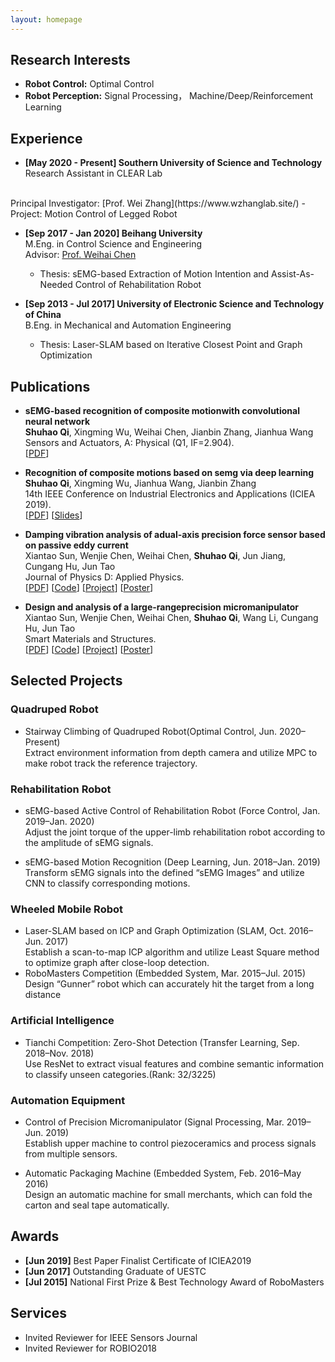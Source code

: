 ```yaml
---
layout: homepage
---
```


## Research Interests

- **Robot Control:** Optimal Control
- **Robot Perception:** Signal Processing， Machine/Deep/Reinforcement Learning

## Experience

- **[May 2020 - Present] Southern University of Science and Technology**
  <br>
  Research Assistant in CLEAR Lab
 <br>
  Principal Investigator: [Prof. Wei Zhang](https://www.wzhanglab.site/)
  - Project: Motion Control of Legged Robot 


- **[Sep 2017 - Jan 2020] Beihang University**
  <br>
  M.Eng. in Control Science and Engineering 
  <br> 
  Advisor: [Prof. Weihai Chen](https://dept3.buaa.edu.cn/szjs/zzjs/dgdzjxsyzx1/js/cwh.htm)
  <br>
  - Thesis: sEMG-based Extraction of Motion Intention and Assist-As-Needed Control of Rehabilitation Robot

- **[Sep 2013 - Jul 2017] University of Electronic Science and Technology of China**
  <br>
  B.Eng. in Mechanical and Automation Engineering
  <br>
  - Thesis: Laser-SLAM based on Iterative Closest Point and Graph Optimization
  

  

## Publications

- **sEMG-based recognition of composite motionwith convolutional neural network**
  <br>
  **Shuhao Qi**, Xingming Wu, Weihai Chen, Jianbin Zhang, Jianhua Wang
  <br>
  Sensors and Actuators, A: Physical (Q1, IF=2.904).
  <br>
  [[PDF](https://arxiv.org/pdf/2002.10211.pdf)] 

- **Recognition of composite motions based on semg via deep learning**
  <br>
  **Shuhao Qi**, Xingming Wu, Jianhua Wang, Jianbin Zhang
  <br>
  14th IEEE Conference on Industrial Electronics and Applications (ICIEA 2019).
  <br>
  [[PDF](http://papers.nips.cc/paper/9216-learning-to-self-train-for-semi-supervised-few-shot-classification.pdf)] [[Slides](https://people.mpi-inf.mpg.de/~yaliu/files/learning-to-self-train-poster.pdf)]

- **Damping vibration analysis of adual-axis precision force sensor based on passive eddy current**
  <br>
  Xiantao Sun, Wenjie Chen, Weihai Chen, **Shuhao Qi**, Jun Jiang, Cungang Hu, Jun Tao
  <br>
  Journal of Physics D: Applied Physics.
  <br>
  [[PDF](http://openaccess.thecvf.com/content_CVPR_2019/papers/Sun_Meta-Transfer_Learning_for_Few-Shot_Learning_CVPR_2019_paper.pdf)] [[Code](https://github.com/yaoyao-liu/meta-transfer-learning)] [[Project](https://mtl.yyliu.net/)] [[Poster](https://people.mpi-inf.mpg.de/~yaliu/files/meta-transfer-learning-poster.pdf)]

- **Design and analysis of a large-rangeprecision micromanipulator**
  <br>
  Xiantao Sun, Wenjie Chen, Weihai Chen, **Shuhao Qi**, Wang Li, Cungang Hu, Jun Tao
  <br>
  Smart Materials and Structures.
  <br>
  [[PDF](http://openaccess.thecvf.com/content_CVPR_2019/papers/Sun_Meta-Transfer_Learning_for_Few-Shot_Learning_CVPR_2019_paper.pdf)] [[Code](https://github.com/yaoyao-liu/meta-transfer-learning)] [[Project](https://mtl.yyliu.net/)] [[Poster](https://people.mpi-inf.mpg.de/~yaliu/files/meta-transfer-learning-poster.pdf)]



## Selected Projects

### Quadruped Robot

- Stairway Climbing of Quadruped Robot(Optimal Control, Jun. 2020–Present)
  <br>
  Extract environment information from depth camera and utilize MPC to make robot track the reference trajectory.

### Rehabilitation Robot

- sEMG-based Active Control of Rehabilitation Robot (Force Control, Jan. 2019–Jan. 2020)
  <br>
  Adjust the joint torque of the upper-limb rehabilitation robot according to the amplitude of sEMG signals.

- sEMG-based Motion Recognition (Deep Learning, Jun. 2018–Jan. 2019)
  <br>
  Transform sEMG signals into the defined “sEMG Images” and utilize CNN to classify corresponding motions.


### Wheeled Mobile Robot

- Laser-SLAM based on ICP and Graph Optimization (SLAM, Oct. 2016–Jun. 2017)
  <br>
  Establish a scan-to-map ICP algorithm and utilize Least Square method to optimize graph after close-loop detection.
- RoboMasters Competition (Embedded System, Mar. 2015–Jul. 2015)
  <br>
  Design “Gunner” robot which can accurately hit the target from a long distance

### Artificial Intelligence
- Tianchi Competition: Zero-Shot Detection (Transfer Learning, Sep. 2018–Nov. 2018)
  <br>
  Use ResNet to extract visual features and combine semantic information to classify unseen categories.(Rank: 32/3225)

### Automation Equipment
- Control of Precision Micromanipulator (Signal Processing, Mar. 2019–Jun. 2019)
  <br>
  Establish upper machine to control piezoceramics and process signals from multiple sensors.

- Automatic Packaging Machine (Embedded System, Feb. 2016–May 2016)
  <br>
  Design an automatic machine for small merchants, which can fold the carton and seal tape automatically.


## Awards
- **[Jun 2019]** Best Paper Finalist Certificate of ICIEA2019
- **[Jun 2017]** Outstanding Graduate of UESTC
- **[Jul 2015]** National First Prize & Best Technology Award of RoboMasters


## Services
- Invited Reviewer for IEEE Sensors Journal
- Invited Reviewer for ROBIO2018 
